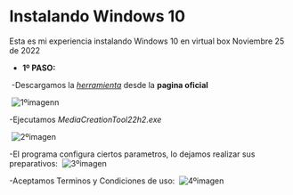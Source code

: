 # Instalando Windows 10
Esta es mi experiencia instalando Windows 10 en virtual box
Noviembre 25 de 2022

- **1º PASO:**

​	-Descargamos la *[herramienta](https://www.microsoft.com/es-es/software-download/windows10)* desde la **pagina oficial**

​	![1ºimagenn](/img/1ºimagenn.png)

-Ejecutamos *MediaCreationTool22h2.exe*

​	![2ºimagen](/img/2ºimagen.png)

-El programa configura ciertos parametros, lo dejamos realizar sus preparativos:
​	![3ºimagen](/img/3ºimagen.png)

-Aceptamos Terminos y Condiciones de uso:
​	![4ºimagen](/img/4ºimagen.png)